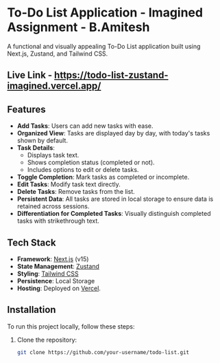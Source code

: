 # To-Do List Application - Imagined Assignment - B.Amitesh

A functional and visually appealing To-Do List application built using Next.js, Zustand, and Tailwind CSS.

## Live Link - https://todo-list-zustand-imagined.vercel.app/

## Features

- **Add Tasks**: Users can add new tasks with ease.
- **Organized View**: Tasks are displayed day by day, with today's tasks shown by default.
- **Task Details**:
  - Displays task text.
  - Shows completion status (completed or not).
  - Includes options to edit or delete tasks.
- **Toggle Completion**: Mark tasks as completed or incomplete.
- **Edit Tasks**: Modify task text directly.
- **Delete Tasks**: Remove tasks from the list.
- **Persistent Data**: All tasks are stored in local storage to ensure data is retained across sessions.
- **Differentiation for Completed Tasks**: Visually distinguish completed tasks with strikethrough text.

## Tech Stack

- **Framework**: [Next.js](https://nextjs.org/) (v15)
- **State Management**: [Zustand](https://zustand-demo.pmnd.rs/)
- **Styling**: [Tailwind CSS](https://tailwindcss.com/)
- **Persistence**: Local Storage
- **Hosting**: Deployed on [Vercel](https://vercel.com/).

## Installation

To run this project locally, follow these steps:

1. Clone the repository:
   ```bash
   git clone https://github.com/your-username/todo-list.git
